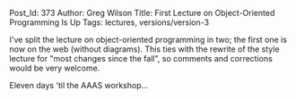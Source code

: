 Post_Id: 373
Author: Greg Wilson
Title: First Lecture on Object-Oriented Programming Is Up
Tags: lectures, versions/version-3

<p>I've split the lecture on object-oriented programming in two; the first one is now on the web (without diagrams).  This ties with the rewrite of the style lecture for "most changes since the fall", so comments and corrections would be very welcome.</p>
<p>Eleven days 'til the AAAS workshop...</p>
